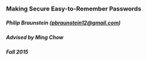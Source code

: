 ### Making Secure Easy-to-Remember Passwords
##### Philip Braunstein (pbraunstein12@gmail.com)
##### Advised by Ming Chow
##### Fall 2015
